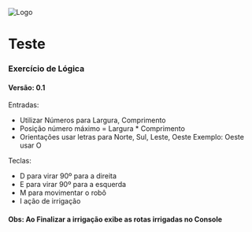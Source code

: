 ![Logo](https://www.androidcentral.com/sites/androidcentral.com/files/styles/large/public/postimages/684/lloyd_2.jpg)


# Teste
### Exercício de Lógica
#### Versão: 0.1


Entradas:
- Utilizar Números para Largura, Comprimento
- Posição número máximo = Largura * Comprimento
- Orientações usar letras para Norte, Sul, Leste, Oeste
    Exemplo: Oeste usar O

Teclas:
- D para virar 90º para a direita
- E para virar 90º para a esquerda
- M para movimentar o robô
- I ação de irrigação


#### Obs: Ao Finalizar a irrigação exibe as rotas irrigadas no Console